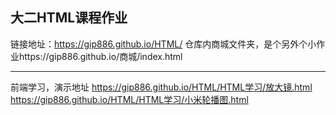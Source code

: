 ## 大二HTML课程作业
链接地址：https://gip886.github.io/HTML/
仓库内商城文件夹，是个另外个小作业https://gip886.github.io/商城/index.html
***
前端学习，演示地址
https://gip886.github.io/HTML/HTML学习/放大镜.html  
https://gip886.github.io/HTML/HTML学习/小米轮播图.html
